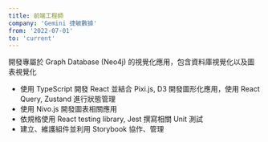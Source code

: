 ```yaml
---
title: 前端工程師
company: 'Gemini 捷敏數據'
from: '2022-07-01'
to: 'current'
---
```


開發專屬於 Graph Database (Neo4j) 的視覺化應用，包含資料庫視覺化以及圖表視覺化

- 使用 TypeScript 開發 React 並結合 Pixi.js, D3 開發圖形化應用，使用 React Query, Zustand 進行狀態管理
- 使用 Nivo.js 開發圖表相關應用
- 依規格使用 React testing library, Jest 撰寫相關 Unit 測試
- 建立、維護組件並利用 Storybook 協作、管理
